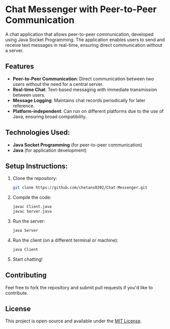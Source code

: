 # Chat Messenger with Peer-to-Peer Communication

A chat application that allows peer-to-peer communication, developed using Java Socket Programming. The application enables users to send and receive text messages in real-time, ensuring direct communication without a server.

## Features
- **Peer-to-Peer Communication**: Direct communication between two users without the need for a central server.
- **Real-time Chat**: Text-based messaging with immediate transmission between users.
- **Message Logging**: Maintains chat records periodically for later reference.
- **Platform-independent**: Can run on different platforms due to the use of Java, ensuring broad compatibility.

## Technologies Used:
- **Java Socket Programming** (for peer-to-peer communication)
- **Java** (for application development)

## Setup Instructions:
1. Clone the repository:
    ```bash
    git clone https://github.com/chetans0202/Chat-Messenger.git
    ```
2. Compile the code:
    ```bash
    javac Client.java
    javac Server.java
    ```
3. Run the server:
    ```bash
    java Server
    ```
4. Run the client (on a different terminal or machine):
    ```bash
    java Client
    ```
5. Start chatting!

## Contributing
Feel free to fork the repository and submit pull requests if you'd like to contribute.

## License
This project is open-source and available under the [MIT License](LICENSE).
